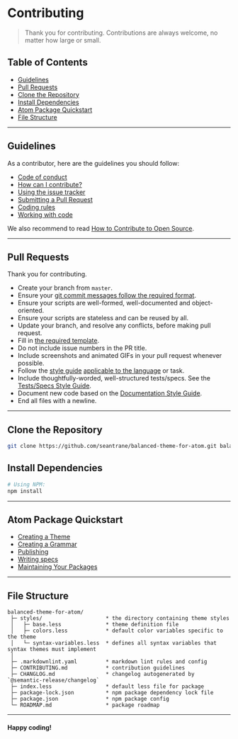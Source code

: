 # Contributing

> Thank you for contributing. Contributions are always welcome, no matter how large or small.

## Table of Contents

- [Guidelines](#guidelines)
- [Pull Requests](#pull-requests)
- [Clone the Repository](#clone-repo)
- [Install Dependencies](#install-dependencies)
- [Atom Package Quickstart](#atom-quickstart)
- [File Structure](#file-structure)

---

## Guidelines <a id="guidelines"></a>

As a contributor, here are the guidelines you should follow:

- [Code of conduct](https://github.com/seantrane/engineering/blob/master/CODE_OF_CONDUCT.md)
- [How can I contribute?](https://github.com/seantrane/engineering/blob/master/CONTRIBUTING.md#how-can-i-contribute)
- [Using the issue tracker](https://github.com/seantrane/engineering/blob/master/CONTRIBUTING.md#using-the-issue-tracker)
- [Submitting a Pull Request](https://github.com/seantrane/engineering/blob/master/CONTRIBUTING.md#submitting-a-pull-request)
- [Coding rules](https://github.com/seantrane/engineering/blob/master/CONTRIBUTING.md#coding-rules)
- [Working with code](https://github.com/seantrane/engineering/blob/master/CONTRIBUTING.md#working-with-code)

We also recommend to read [How to Contribute to Open Source](https://opensource.guide/how-to-contribute).

---

## Pull Requests <a id="pull-requests"></a>

Thank you for contributing.

- Create your branch from `master`.
- Ensure your [git commit messages follow the required format](https://github.com/seantrane/engineering/blob/master/STYLE_GUIDES.md#git-commit-messages).
- Ensure your scripts are well-formed, well-documented and object-oriented.
- Ensure your scripts are stateless and can be reused by all.
- Update your branch, and resolve any conflicts, before making pull request.
- Fill in [the required template](https://github.com/seantrane/engineering/blob/master/PULL_REQUEST_TEMPLATE.md).
- Do not include issue numbers in the PR title.
- Include screenshots and animated GIFs in your pull request whenever possible.
- Follow the [style guide](https://github.com/seantrane/engineering/blob/master/STYLE_GUIDES.md) [applicable to the language](https://github.com/seantrane/engineering/blob/master/STYLE_GUIDES.md#languages) or task.
- Include thoughtfully-worded, well-structured tests/specs. See the [Tests/Specs Style Guide](https://github.com/seantrane/engineering/blob/master/STYLE_GUIDES.md#tests).
- Document new code based on the [Documentation Style Guide](https://github.com/seantrane/engineering/blob/master/STYLE_GUIDES.md#documentation).
- End all files with a newline.

---

## Clone the Repository <a id="clone-repo"></a>

```bash
git clone https://github.com/seantrane/balanced-theme-for-atom.git balanced-theme-for-atom && cd balanced-theme-for-atom
```

## Install Dependencies <a id="install-dependencies"></a>

```bash
# Using NPM:
npm install
```

---

## Atom Package Quickstart <a id="atom-quickstart"></a>

- [Creating a Theme](https://flight-manual.atom.io/hacking-atom/sections/creating-a-theme/)
- [Creating a Grammar](https://flight-manual.atom.io/hacking-atom/sections/creating-a-grammar/)
- [Publishing](https://flight-manual.atom.io/hacking-atom/sections/publishing/)
- [Writing specs](https://flight-manual.atom.io/hacking-atom/sections/writing-specs/)
- [Maintaining Your Packages](https://flight-manual.atom.io/behind-atom/sections/maintaining-your-packages/)

---

## File Structure <a id="file-structure"></a>

```text
balanced-theme-for-atom/
 ├─ styles/                    * the directory containing theme styles
 │   ├─ base.less              * theme definition file
 │   ├─ colors.less            * default color variables specific to the theme
 │   └─ syntax-variables.less  * defines all syntax variables that syntax themes must implement
 │
 ├─ .markdownlint.yaml         * markdown lint rules and config
 ├─ CONTRIBUTING.md            * contribution guidelines
 ├─ CHANGLOG.md                * changelog autogenerated by `@semantic-release/changelog`
 ├─ index.less                 * default less file for package
 ├─ package-lock.json          * npm package dependency lock file
 ├─ package.json               * npm package config
 └─ ROADMAP.md                 * package roadmap
```

---

#### Happy coding!
